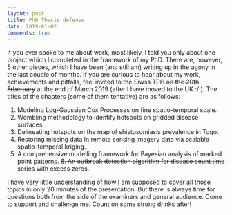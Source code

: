 ```yaml
---
layout: post
title: PhD Thesis defense
date: 2019-01-02
comments: true
---
```

If you ever spoke to me about work, most likely, I told you only about one project which I completed in the framework of my PhD. There are,
however, 5 other pieces, which I have been (and still am) writing up in the agony in the last couple of months. If you are curious to hear 
about my work, achievements and pitfalls, feel invited to the Siwss TPH ~~on the 20th Frberuary~~ at the end of March 2019 (after I have moved to the UK :/ ). The titles of the chapters (some of them tentative) are as follows:

1. Modeling Log-Gaussian Cox Processes on fine spatio-temporal scale.
2. Wombling methodology to identify hotspots on gridded disease surfaces.
3. Delineating hotspots on the map of shistosomiasis prevalence in Togo.
4. Restoring missing data in remote sensing imagery data via scalable spatio-temporal kriging.
5. A comprehensive modelling framework for Bayesian analysis of marked point patterns.
~~6. An outbreak detection algorithm for disease count time series with excess zeros.~~

I have very little understanding of how I am supposed to cover all those topics in only 20 minutes of the presentation. But there is 
always time for questions both from the side of the examiners and general audience. Come to support and challenge me. Count on some strong drinks after!
